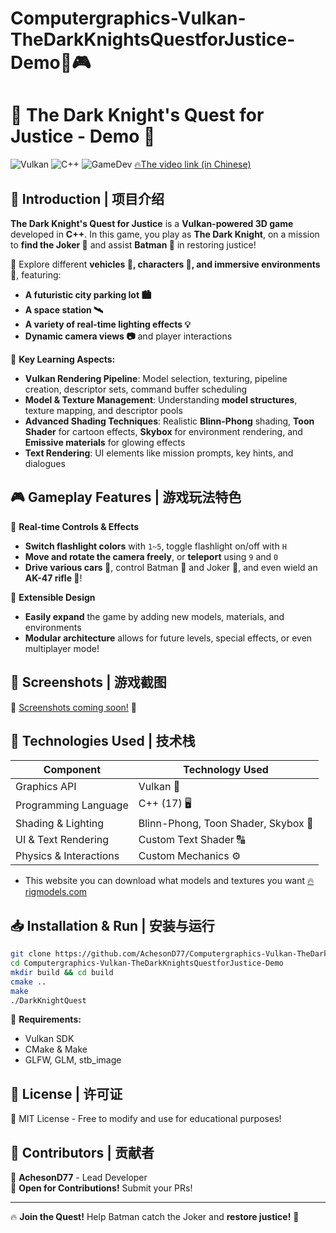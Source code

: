 # Computergraphics-Vulkan-TheDarkKnightsQuestforJustice-Demo🚀🎮

# 🦇 The Dark Knight's Quest for Justice - Demo 🦇

![Vulkan](https://img.shields.io/badge/Vulkan-API-red) ![C++](https://img.shields.io/badge/C++-17-blue) ![GameDev](https://img.shields.io/badge/GameDev-3D-green)
[🔥The video link (in Chinese)]([https://rigmodels.com/index.php#google_vignette](https://www.bilibili.com/video/BV1iAQrYCENW/?spm_id_from=333.1387.upload.video_card.click&vd_source=d0fd73e6eef78da46ca8e81c03dcb42a))

## 🌟 Introduction | 项目介绍

**The Dark Knight's Quest for Justice** is a **Vulkan-powered 3D game** developed in **C++**. In this game, you play as **The Dark Knight**, on a mission to **find the Joker 🤡** and assist **Batman 🦇** in restoring justice!

🔹 Explore different **vehicles 🚗, characters 🦸, and immersive environments 🌃**, featuring:
- **A futuristic city parking lot 🏙️**
- **A space station 🛰️**
- **A variety of real-time lighting effects 💡**
- **Dynamic camera views 📷** and player interactions

🔹 **Key Learning Aspects:**
- **Vulkan Rendering Pipeline**: Model selection, texturing, pipeline creation, descriptor sets, command buffer scheduling
- **Model & Texture Management**: Understanding **model structures**, texture mapping, and descriptor pools
- **Advanced Shading Techniques**: Realistic **Blinn-Phong** shading, **Toon Shader** for cartoon effects, **Skybox** for environment rendering, and **Emissive materials** for glowing effects
- **Text Rendering**: UI elements like mission prompts, key hints, and dialogues

## 🎮 Gameplay Features | 游戏玩法特色

🔹 **Real-time Controls & Effects**
- **Switch flashlight colors** with `1~5`, toggle flashlight on/off with `H`
- **Move and rotate the camera freely**, or **teleport** using `9` and `0`
- **Drive various cars 🚗**, control Batman 🦇 and Joker 🤡, and even wield an **AK-47 rifle 🔫**!

🔹 **Extensible Design**
- **Easily expand** the game by adding new models, materials, and environments
- **Modular architecture** allows for future levels, special effects, or even multiplayer mode!

## 📸 Screenshots | 游戏截图

🚧 [Screenshots coming soon!](2_Screenshots) 🚧

## 🔧 Technologies Used | 技术栈

| Component         | Technology Used |
|------------------|----------------|
| Graphics API     | Vulkan 🚀       |
| Programming Language | C++ (17) 🖥️  |
| Shading & Lighting | Blinn-Phong, Toon Shader, Skybox 🌌 |
| UI & Text Rendering | Custom Text Shader 🔠 |
| Physics & Interactions | Custom Mechanics ⚙️ |
- This website you can download what models and textures you want [🔥rigmodels.com](https://rigmodels.com/index.php#google_vignette)

## 📥 Installation & Run | 安装与运行

```bash
git clone https://github.com/AchesonD77/Computergraphics-Vulkan-TheDarkKnightsQuestforJustice-Demo.git
cd Computergraphics-Vulkan-TheDarkKnightsQuestforJustice-Demo
mkdir build && cd build
cmake ..
make
./DarkKnightQuest
```

🔹 **Requirements:**
- Vulkan SDK
- CMake & Make
- GLFW, GLM, stb_image

## 📜 License | 许可证

📝 MIT License - Free to modify and use for educational purposes!

## 🤝 Contributors | 贡献者

🎩 **AchesonD77** - Lead Developer  
🌟 **Open for Contributions!** Submit your PRs!  

---

🔥 **Join the Quest!** Help Batman catch the Joker and **restore justice!** 🦇

